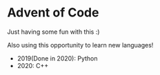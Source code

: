 # Advent of Code

Just having some fun with this :)

Also using this opportunity to learn new languages!

* 2019(Done in 2020): Python
* 2020: C++
